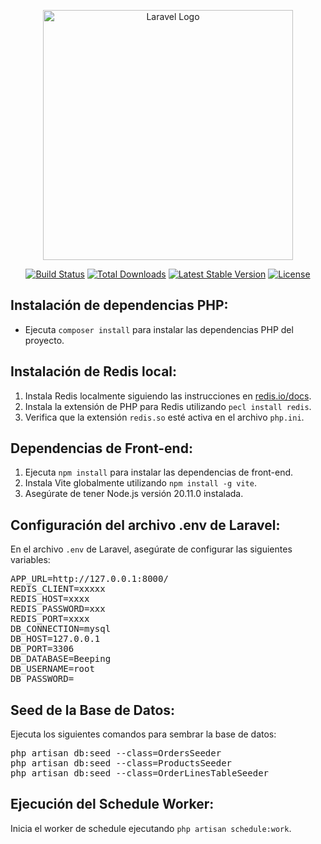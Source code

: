 <p align="center"><a href="https://laravel.com" target="_blank"><img src="https://raw.githubusercontent.com/laravel/art/master/logo-lockup/5%20SVG/2%20CMYK/1%20Full%20Color/laravel-logolockup-cmyk-red.svg" width="400" alt="Laravel Logo"></a></p>

<p align="center">
<a href="https://github.com/laravel/framework/actions"><img src="https://github.com/laravel/framework/workflows/tests/badge.svg" alt="Build Status"></a>
<a href="https://packagist.org/packages/laravel/framework"><img src="https://img.shields.io/packagist/dt/laravel/framework" alt="Total Downloads"></a>
<a href="https://packagist.org/packages/laravel/framework"><img src="https://img.shields.io/packagist/v/laravel/framework" alt="Latest Stable Version"></a>
<a href="https://packagist.org/packages/laravel/framework"><img src="https://img.shields.io/packagist/l/laravel/framework" alt="License"></a>
</p>

<h2>Instalación de dependencias PHP:</h2>
<ul>
  <li>Ejecuta <code>composer install</code> para instalar las dependencias PHP del proyecto.</li>
</ul>

<h2>Instalación de Redis local:</h2>
<ol>
  <li>Instala Redis localmente siguiendo las instrucciones en <a href="https://redis.io/docs/">redis.io/docs</a>.</li>
  <li>Instala la extensión de PHP para Redis utilizando <code>pecl install redis</code>.</li>
  <li>Verifica que la extensión <code>redis.so</code> esté activa en el archivo <code>php.ini</code>.</li>
</ol>

<h2>Dependencias de Front-end:</h2>
<ol>
  <li>Ejecuta <code>npm install</code> para instalar las dependencias de front-end.</li>
  <li>Instala Vite globalmente utilizando <code>npm install -g vite</code>.</li>
  <li>Asegúrate de tener Node.js versión 20.11.0 instalada.</li>
</ol>

<h2>Configuración del archivo .env de Laravel:</h2>
<p>En el archivo <code>.env</code> de Laravel, asegúrate de configurar las siguientes variables:</p>
<pre>
APP_URL=http://127.0.0.1:8000/
REDIS_CLIENT=xxxxx
REDIS_HOST=xxxx
REDIS_PASSWORD=xxx
REDIS_PORT=xxxx
DB_CONNECTION=mysql
DB_HOST=127.0.0.1
DB_PORT=3306
DB_DATABASE=Beeping
DB_USERNAME=root
DB_PASSWORD=
</pre>

<h2>Seed de la Base de Datos:</h2>
<p>Ejecuta los siguientes comandos para sembrar la base de datos:</p>
<pre>
php artisan db:seed --class=OrdersSeeder
php artisan db:seed --class=ProductsSeeder
php artisan db:seed --class=OrderLinesTableSeeder
</pre>

<h2>Ejecución del Schedule Worker:</h2>
<p>Inicia el worker de schedule ejecutando <code>php artisan schedule:work</code>.</p>